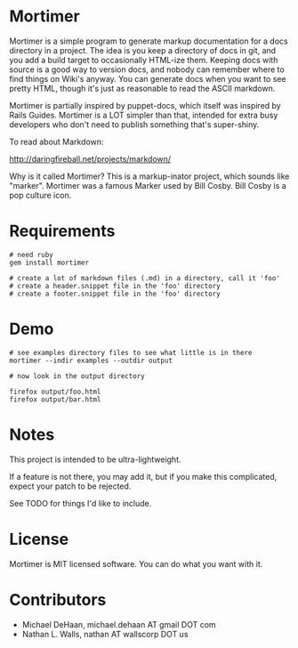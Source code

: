 Mortimer
========

Mortimer is a simple program to generate markup documentation for a docs directory in a project.
The idea is you keep a directory of docs in git, and you add a build target to occasionally HTML-ize them.
Keeping docs with source is a good way to version docs, and nobody can remember where to find things on
Wiki's anyway.  You can generate docs when you want to see pretty HTML, though it's just as reasonable
to read the ASCII markdown.

Mortimer is partially inspired by puppet-docs, which itself was inspired by Rails Guides.
Mortimer is a LOT simpler than that, intended for extra busy developers who don't need
to publish something that's super-shiny.

To read about Markdown:

http://daringfireball.net/projects/markdown/

Why is it called Mortimer?  This is a markup-inator project, which sounds like "marker".
Mortimer was a famous Marker used by Bill Cosby.  Bill Cosby is a pop culture icon.

Requirements
============

    # need ruby
    gem install mortimer

    # create a lot of markdown files (.md) in a directory, call it 'foo'
    # create a header.snippet file in the 'foo' directory
    # create a footer.snippet file in the 'foo' directory

Demo
====

    # see examples directory files to see what little is in there
    mortimer --indir examples --outdir output

    # now look in the output directory

    firefox output/foo.html
    firefox output/bar.html

Notes
=====

This project is intended to be ultra-lightweight.

If a feature is not there, you may add it, but if you make this complicated, expect your
patch to be rejected.

See TODO for things I'd like to include.

License
=======

Mortimer is MIT licensed software.  You can do what you want with it.

Contributors
============

- Michael DeHaan, michael.dehaan AT gmail DOT com
- Nathan L. Walls, nathan AT wallscorp DOT us

